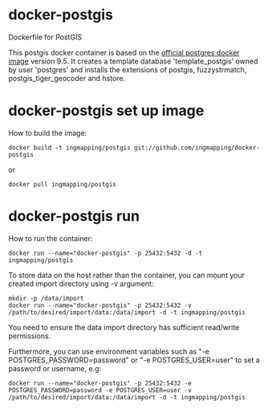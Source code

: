 # docker-postgis
Dockerfile for PostGIS 

This postgis docker container is based on the [official postgres docker image](https://hub.docker.com/_/postgres/) version 9.5. It creates a template database 'template_postgis' owned by user 'postgres' and installs the extensions of postgis, fuzzystrmatch, postgis_tiger_geocoder and hstore. 

# docker-postgis set up image 

How to build the image:

```
docker build -t ingmapping/postgis git://github.com/ingmapping/docker-postgis
```
or 

```
docker pull ingmapping/postgis
```
# docker-postgis run

How to run the container:

```
docker run --name="docker-postgis" -p 25432:5432 -d -t ingmapping/postgis
```
To store data on the host rather than the container, you can mount your created import directory using -v argument:

```
mkdir -p /data/import
docker run --name="docker-postgis" -p 25432:5432 -v /path/to/desired/import/data:/data/import -d -t ingmapping/postgis
```
You need to ensure the data import directory has sufficient read/write permissions.

Furthermore, you can use environment variables such as "-e POSTGRES_PASSWORD=password" or "-e POSTGRES_USER=user" to set a password or username, e.g:

```
docker run --name="docker-postgis" -p 25432:5432 -e POSTGRES_PASSWORD=password -e POSTGRES_USER=user -v /path/to/desired/import/data:/data/import -d -t ingmapping/postgis
```



